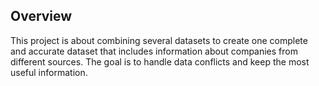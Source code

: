 ## Overview
This project is about combining several datasets to create one complete and accurate dataset that includes information about companies from different sources. The goal is to handle data conflicts and keep the most useful information.
